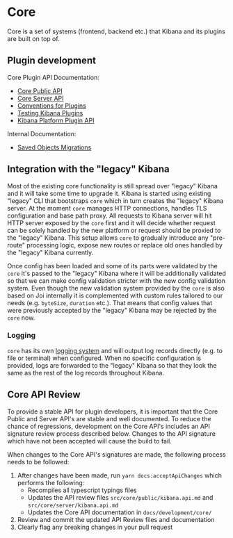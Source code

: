 # Core

Core is a set of systems (frontend, backend etc.) that Kibana and its plugins are built on top of.

## Plugin development
Core Plugin API Documentation:
 - [Core Public API](/docs/development/core/public/kibana-plugin-core-public.md)
 - [Core Server API](/docs/development/core/server/kibana-plugin-core-server.md)
 - [Conventions for Plugins](./CONVENTIONS.md)
 - [Testing Kibana Plugins](./TESTING.md)
 - [Kibana Platform Plugin API](./docs/developer/architecture/kibana-platform-plugin-api.asciidoc )
 
Internal Documentation:
 - [Saved Objects Migrations](./server/saved_objects/migrations/README.md)

## Integration with the "legacy" Kibana

Most of the existing core functionality is still spread over "legacy" Kibana and it will take some time to upgrade it.
Kibana is started using existing "legacy" CLI that bootstraps `core` which in turn creates the "legacy" Kibana server.
At the moment `core` manages HTTP connections, handles TLS configuration and base path proxy. All requests to Kibana server
will hit HTTP server exposed by the `core` first and it will decide whether request can be solely handled by the new 
platform or request should be proxied to the "legacy" Kibana. This setup allows `core` to gradually introduce any "pre-route"
processing logic, expose new routes or replace old ones handled by the "legacy" Kibana currently.

Once config has been loaded and some of its parts were validated by the `core` it's passed to the "legacy" Kibana where 
it will be additionally validated so that we can make config validation stricter with the new config validation system.
Even though the new validation system provided by the `core` is also based on Joi internally it is complemented with custom 
rules tailored to our needs (e.g. `byteSize`, `duration` etc.). That means that config values that were previously accepted
by the "legacy" Kibana may be rejected by the `core` now.

### Logging
`core` has its own [logging system](./server/logging/README.mdx) and will output log records directly (e.g. to file or terminal) when configured. When no 
specific configuration is provided, logs are forwarded to the "legacy" Kibana so that they look the same as the rest of the
log records throughout Kibana.

## Core API Review
To provide a stable API for plugin developers, it is important that the Core Public and Server API's are stable and
well documented. To reduce the chance of regressions, development on the Core API's includes an API signature review
process described below. Changes to the API signature which have not been accepted will cause the build to fail.

When changes to the Core API's signatures are made, the following process needs to be followed:
1. After changes have been made, run `yarn docs:acceptApiChanges` which performs the following:
   - Recompiles all typescript typings files
   - Updates the API review files `src/core/public/kibana.api.md` and `src/core/server/kibana.api.md`
   - Updates the Core API documentation in `docs/development/core/`
2. Review and commit the updated API Review files and documentation
3. Clearly flag any breaking changes in your pull request

